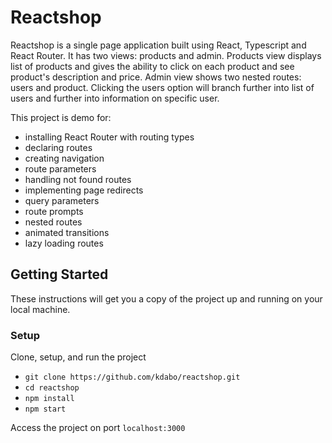 # Reactshop

Reactshop is a single page application built using React, Typescript and React Router. It has two views: products and admin.
Products view displays list of products and gives the ability to click on each product and see product's description and price.
Admin view shows two nested routes: users and product. Clicking the users option will branch further into list of users and further into information on specific user.

This project is demo for:

- installing React Router with routing types
- declaring routes
- creating navigation
- route parameters
- handling not found routes
- implementing page redirects
- query parameters
- route prompts
- nested routes
- animated transitions
- lazy loading routes

## Getting Started

These instructions will get you a copy of the project up and running on your local machine.

### Setup

Clone, setup, and run the project

- `git clone https://github.com/kdabo/reactshop.git`
- `cd reactshop`
- `npm install`
- `npm start`

Access the project on port `localhost:3000`
